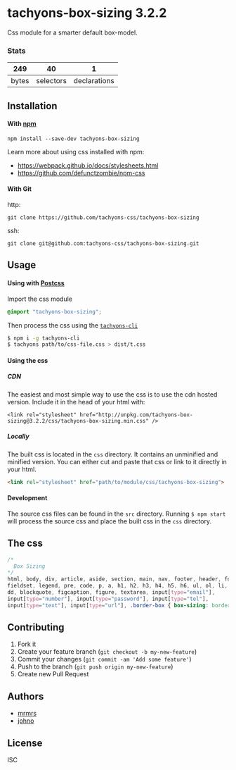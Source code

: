 # tachyons-box-sizing 3.2.2

Css module for a smarter default box-model.

### Stats

249 | 40 | 1
---|---|---
bytes | selectors | declarations

## Installation

#### With [npm](https://npmjs.com)

```
npm install --save-dev tachyons-box-sizing
```

Learn more about using css installed with npm:
* https://webpack.github.io/docs/stylesheets.html
* https://github.com/defunctzombie/npm-css

#### With Git

http:
```
git clone https://github.com/tachyons-css/tachyons-box-sizing
```

ssh:
```
git clone git@github.com:tachyons-css/tachyons-box-sizing.git
```

## Usage

#### Using with [Postcss](https://github.com/postcss/postcss)

Import the css module

```css
@import "tachyons-box-sizing";
```

Then process the css using the [`tachyons-cli`](https://github.com/tachyons-css/tachyons-cli)

```sh
$ npm i -g tachyons-cli
$ tachyons path/to/css-file.css > dist/t.css
```

#### Using the css

##### CDN
The easiest and most simple way to use the css is to use the cdn hosted version. Include it in the head of your html with:

```
<link rel="stylesheet" href="http://unpkg.com/tachyons-box-sizing@3.2.2/css/tachyons-box-sizing.min.css" />
```

##### Locally
The built css is located in the `css` directory. It contains an unminified and minified version.
You can either cut and paste that css or link to it directly in your html.

```html
<link rel="stylesheet" href="path/to/module/css/tachyons-box-sizing">
```

#### Development

The source css files can be found in the `src` directory.
Running `$ npm start` will process the source css and place the built css in the `css` directory.

## The css

```css
/*
  Box Sizing
*/
html, body, div, article, aside, section, main, nav, footer, header, form,
fieldset, legend, pre, code, p, a, h1, h2, h3, h4, h5, h6, ul, ol, li, dl, dt,
dd, blockquote, figcaption, figure, textarea, input[type="email"],
input[type="number"], input[type="password"], input[type="tel"],
input[type="text"], input[type="url"], .border-box { box-sizing: border-box; }
```

## Contributing

1. Fork it
2. Create your feature branch (`git checkout -b my-new-feature`)
3. Commit your changes (`git commit -am 'Add some feature'`)
4. Push to the branch (`git push origin my-new-feature`)
5. Create new Pull Request

## Authors

* [mrmrs](http://mrmrs.io)
* [johno](http://johnotander.com)

## License

ISC


